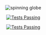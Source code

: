 
<p align="center">
  <a href"https://giphy.com/gifs/motionaddicts-earth-day-earthday-3o85xCVo1diTHyIoPC">
    <img alt="spinning globe" src="https://media0.giphy.com/media/3o85xCVo1diTHyIoPC/giphy.gif?cid=ecf05e47nokt36q7xid8d0yc2l4axxaz17p0vodhocj2zaa0&rid=giphy.gif&ct=g" />
  </a>
</p>

<p align="center">
  <a href="https://www.codewars.com/users/DerekHearn/badges/large">
    <img alt="Tests Passing" src="https://www.codewars.com/users/DerekHearn/badges/large" />
  </a>  
</p>

<p align="center">
  <a href="https://github-readme-stats.vercel.app/api/top-langs/?username=hearnderek&hide=javascript,html,css&show_icons=true&theme=radical&layout=compact">
    <img alt="Tests Passing" src="https://github-readme-stats.vercel.app/api/top-langs/?username=hearnderek&hide=javascript,html,css&show_icons=true&theme=radical&layout=compact" />
  </a>  
</p>


